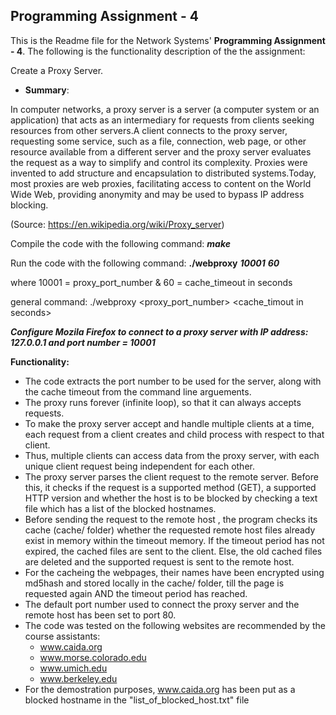 
Programming Assignment  - 4
-----------------------------------------------
This is the Readme file for the Network Systems' **Programming Assignment - 4**. The following is the functionality description of the the assignment:

Create a Proxy Server. 

- **Summary**: 

In computer networks, a proxy server is a server (a computer system or an application) that acts as an intermediary for requests from clients seeking resources from other servers.A client connects to the proxy server, requesting some service, such as a file, connection, web page, or other resource available from a different server and the proxy server evaluates the request as a way to simplify and control its complexity. Proxies were invented to add structure and encapsulation to distributed systems.Today, most proxies are web proxies, facilitating access to content on the World Wide Web, providing anonymity and may be used to bypass IP address blocking.

(Source: https://en.wikipedia.org/wiki/Proxy_server)

Compile the code with the following command: __***make***__

Run the code with the following command: __./webproxy__ __***10001***__	__***60***__


where 10001 = proxy_port_number & 60 = cache_timeout in seconds

general command: ./webproxy <proxy_port_number> <cache_timout in seconds>

__***Configure Mozila Firefox to connect to a proxy server with IP address: 127.0.0.1 and port number = 10001***__

__**Functionality:**__

- The code extracts the port number to be used for the server, along with the cache timeout from the command line arguements.
- The proxy runs forever (infinite loop), so that it can always accepts requests. 
- To make the proxy server accept and handle multiple clients at a time, each request from a client creates and child process with respect to that client. 
- Thus, multiple clients can access data from the proxy server, with each unique client request being independent for each other.
- The proxy server parses the client request to the remote server. Before this, it checks if the request is a supported method (GET), a supported HTTP version and whether the host is to be blocked by checking a text file which has a list of the blocked hostnames.
- Before sending the request to the remote host , the program checks its cache (cache/ folder) whether the requested remote host files already exist in memory within the timeout memory. If the timeout period has not expired, the cached files are sent to the client. Else, the old cached files are deleted and the supported request is sent to the remote host.
- For the cacheing the webpages, their names have been encrypted using md5hash and stored locally in the cache/ folder, till the page is requested again AND the timeout period has reached.
- The default port number used to connect the proxy server and the remote host has been set to port 80. 
- The code was tested on the following websites are recommended by the course assistants:
	- www.caida.org
	- www.morse.colorado.edu
	- www.umich.edu
	- www.berkeley.edu
- For the demostration purposes, www.caida.org has been put as a blocked hostname in the "list_of_blocked_host.txt" file
